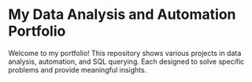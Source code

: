 # My Data Analysis and Automation Portfolio

Welcome to my portfolio! This repository shows various projects in data analysis, automation, and SQL querying. Each designed to solve specific problems and provide meaningful insights.
